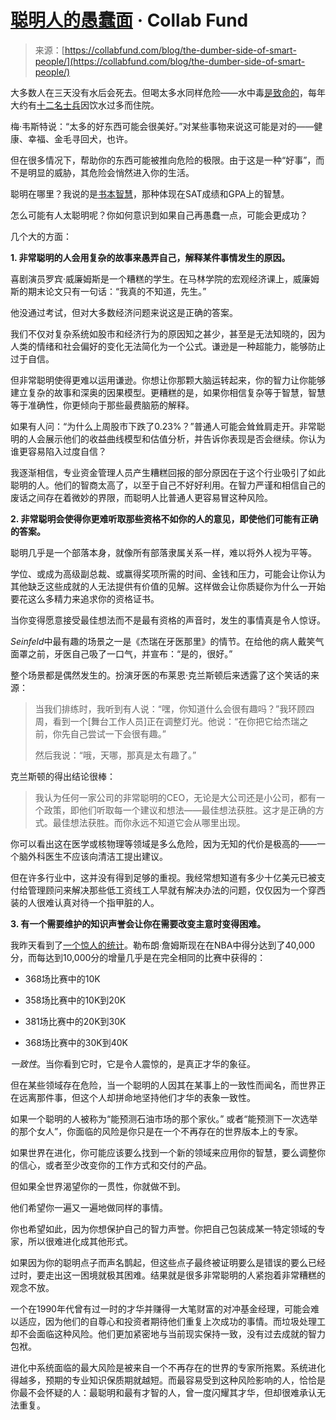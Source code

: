 <!--yml

category: 未分类

date: 2024-05-27 14:42:45

-->

# [聪明人的愚蠢面](https://collabfund.com/blog/the-dumber-side-of-smart-people/) · Collab Fund

> 来源：[https://collabfund.com/blog/the-dumber-side-of-smart-people/](https://collabfund.com/blog/the-dumber-side-of-smart-people/)

大多数人在三天没有水后会死去。但喝太多水同样危险——水中毒[是致命的](https://calgaryherald.com/news/woman-dies-water/wcm/efff386a-1dbb-416c-97db-4611daa69fe9)，每年大约有[十二名士兵](https://pubmed.ncbi.nlm.nih.gov/11370203/)因饮水过多而住院。

梅·韦斯特说：“太多的好东西可能会很美好。”对某些事物来说这可能是对的——健康、幸福、金毛寻回犬，也许。

但在很多情况下，帮助你的东西可能被推向危险的极限。由于这是一种“好事”，而不是明显的威胁，其危险会悄然进入你的生活。

聪明在哪里？我说的是[书本智慧](https://collabfund.com/blog/intelligent-vs-smart/)，那种体现在SAT成绩和GPA上的智慧。

怎么可能有人太聪明呢？你如何意识到如果自己再愚蠢一点，可能会更成功？

几个大的方面：

**1\. 非常聪明的人会用复杂的故事来愚弄自己，解释某件事情发生的原因。**

喜剧演员罗宾·威廉姆斯是一个糟糕的学生。在马林学院的宏观经济课上，威廉姆斯的期末论文只有一句话：“我真的不知道，先生。”

他没通过考试，但对大多数经济问题来说这是正确的答案。

我们不仅对复杂系统如股市和经济行为的原因知之甚少，甚至是无法知晓的，因为人类的情绪和社会偏好的变化无法简化为一个公式。谦逊是一种超能力，能够防止过于自信。

但非常聪明使得更难以运用谦逊。你想让你那颗大脑运转起来，你的智力让你能够建立复杂的故事和深奥的因果模型。更糟糕的是，如果你相信复杂等于智慧，智慧等于准确性，你更倾向于那些最费脑筋的解释。

如果有人问：“为什么上周股市下跌了0.23%？”普通人可能会耸耸肩走开。非常聪明的人会展示他们的收益曲线模型和估值分析，并告诉你表现是否会继续。你认为谁更容易陷入过度自信？

我逐渐相信，专业资金管理人员产生糟糕回报的部分原因在于这个行业吸引了如此聪明的人。他们的智商太高了，以至于自己不好好利用。在智力严谨和相信自己的废话之间存在着微妙的界限，而聪明人比普通人更容易冒这种风险。

**2\. 非常聪明会使得你更难听取那些资格不如你的人的意见，即使他们可能有正确的答案。**

聪明几乎是一个部落本身，就像所有部落隶属关系一样，难以将外人视为平等。

学位、或成为高级副总裁、或赢得奖项所需的时间、金钱和压力，可能会让你认为其他缺乏这些成就的人无法提供有价值的见解。这样做会让你质疑你为什么一开始要花这么多精力来追求你的资格证书。

当你变得愿意接受最佳想法而不是最有资格的声音时，发生的事情真是令人惊讶。

*Seinfeld*中最有趣的场景之一是《杰瑞在牙医那里》的情节。在给他的病人戴笑气面罩之前，牙医自己吸了一口气，并宣布：“是的，很好。”

整个场景都是偶然发生的。扮演牙医的布莱恩·克兰斯顿后来透露了这个笑话的来源：

> 当我们排练时，我听到有人说：“嘿，你知道什么会很有趣吗？”我环顾四周，看到一个[舞台工作人员]正在调整灯光。他说：“在你把它给杰瑞之前，你先自己尝试一下会很有趣。”
> 
> 然后我说：“哦，天哪，那真是太有趣了。”

克兰斯顿的得出结论很棒：

> 我认为任何一家公司的非常聪明的CEO，无论是大公司还是小公司，都有一个政策，即他们听取每一个建议和想法——最佳想法获胜。这才是正确的方式。最佳想法获胜。而你永远不知道它会从哪里出现。

你可以看出这在医学或核物理等领域是多么危险，因为无知的代价是极高的——一个脑外科医生不应该向清洁工提出建议。

但在许多行业中，这并没有得到足够的重视。我经常想知道有多少十亿美元已被支付给管理顾问来解决那些低工资线工人早就有解决办法的问题，仅仅因为一个穿西装的人很难认真对待一个指甲脏的人。

**3\. 有一个需要维护的知识声誉会让你在需要改变主意时变得困难。**

我昨天看到了[一个惊人的统计](https://twitter.com/BenGolliver/status/1764111815120953823)。勒布朗·詹姆斯现在在NBA中得分达到了40,000分，而每达到10,000分的增量几乎是在完全相同的比赛中获得的：

+   368场比赛中的10K

+   358场比赛中的10K到20K

+   381场比赛中的20K到30K

+   368场比赛中的30K到40K

*一致性*。当你看到它时，它是令人震惊的，是真正才华的象征。

但在某些领域存在危险，当一个聪明的人因其在某事上的一致性而闻名，而世界正在远离那件事，但这个人却拼命地坚持他们才华的表象一致性。

如果一个聪明的人被称为“能预测石油市场的那个家伙。” 或者“能预测下一次选举的那个女人”，你面临的风险是你只是在一个不再存在的世界版本上的专家。

如果世界在进化，你可能应该要么找到一个新的领域来应用你的智慧，要么调整你的信心，或者至少改变你的工作方式和交付的产品。

但如果全世界渴望你的一贯性，你就做不到。

他们希望你一遍又一遍地做同样的事情。

你也希望如此，因为你想保护自己的智力声誉。你把自己包装成某一特定领域的专家，所以很难进化成其他形式。

如果因为你的聪明点子而声名鹊起，但这些点子最终被证明要么是错误的要么已经过时，要走出这一困境就极其困难。结果就是很多非常聪明的人紧抱着非常糟糕的观念不放。

一个在1990年代曾有过一时的才华并赚得一大笔财富的对冲基金经理，可能会难以适应，因为他们的自尊心和投资者期待他们重复上次成功的事情。而垃圾处理工却不会面临这种风险。他们更加紧密地与当前现实保持一致，没有过去成就的智力包袱。

进化中系统面临的最大风险是被来自一个不再存在的世界的专家所拖累。系统进化得越多，预期的专业知识保质期就越短。而最容易受到这种风险影响的人，恰恰是你最不会怀疑的人：最聪明和最有才智的人，曾一度闪耀其才华，但却很难承认无法重复。

